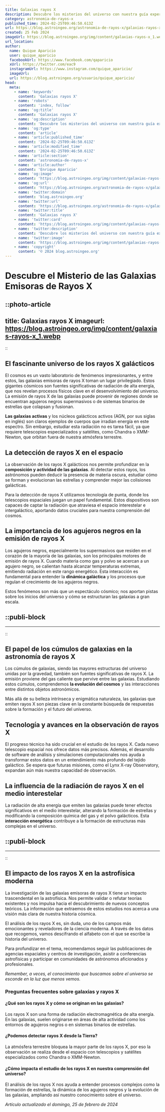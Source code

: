 ```yaml
---
title: Galaxias rayos X
description: Descubre los misterios del universo con nuestra guía experta sobre galaxias emisoras de rayos X. Aprende de estos colosales fenómenos cósmicos.
category: astronomia-de-rayos-x
published_time: 2024-02-25T09:46:50.613Z
url: https://blog.astroingeo.org/astronomia-de-rayos-x/galaxias-rayos-x
created: 25 Feb 2024
imageUrl: https://blog.astroingeo.org/img/content/galaxias-rayos-x_1.webp
url_location:
author:
  name: Quique Aparicio
  user: quique_aparicio
  facebookUrl: https://www.facebook.com/qaparicio
  xUrl: https://twitter.com/eac9
  instagramUrl: https://www.instagram.com/quique_aparicio/
  imageUrl: 
  url: https://blog.astroingeo.org/usuario/quique_aparicio/
head:
  meta:
    - name: 'keywords'
      content: 'Galaxias rayos X'
    - name: 'robots'
      content: 'index, follow'
    - name: 'og:title'
      content: 'Galaxias rayos X'
    - name: 'og:description'
      content: 'Descubre los misterios del universo con nuestra guía experta sobre galaxias emisoras de rayos X. Aprende de estos colosales fenómenos cósmicos.'
    - name: 'og:type'
      content: 'article'
    - name: 'article:published_time'
      content: '2024-02-25T09:46:50.613Z'
    - name: 'article:modified_time'
      content: '2024-02-25T09:46:50.613Z'
    - name: 'article:section'
      content: 'astronomia-de-rayos-x'
    - name: 'article:author'
      content: 'Enrique Aparicio'
    - name: 'og:image'
      content: 'https://blog.astroingeo.org/img/content/galaxias-rayos-x_1.webp'
    - name: 'og:url'
      content: 'https://blog.astroingeo.org/astronomia-de-rayos-x/galaxias-rayos-x'
    - name: 'twitter:domain'
      content: 'blog.astroingeo.org'
    - name: 'twitter:url'
      content: 'https://blog.astroingeo.org/astronomia-de-rayos-x/galaxias-rayos-x'
    - name: 'twitter:title'
      content: 'Galaxias rayos X'
    - name: 'twitter:card'
      content: 'https://blog.astroingeo.org/img/content/galaxias-rayos-x_1.webp'
    - name: 'twitter:description'
      content: 'Descubre los misterios del universo con nuestra guía experta sobre galaxias emisoras de rayos X. Aprende de estos colosales fenómenos cósmicos.'
    - name: 'twitter:image'
      content: 'https://blog.astroingeo.org/img/content/galaxias-rayos-x_1.webp'
    - name: 'copyright'
      content: '© 2024 blog.astroingeo.org'
---
```

# Descubre el Misterio de las Galaxias Emisoras de Rayos X


::photo-article
---
title: Galaxias rayos X
imageurl: https://blog.astroingeo.org/img/content/galaxias-rayos-x_1.webp
---
::


## El fascinante universo de los rayos X galácticos

El cosmos es un vasto laboratorio de fenómenos impresionantes, y entre estos, las galaxias emisoras de rayos X toman un lugar privilegiado. Estos gigantes cósmicos son fuentes significativas de radiación de alta energía, que nos revelan procesos físicos clave en el desenvolvimiento del universo. La emisión de rayos X de las galaxias puede provenir de regiones donde se encuentran agujeros negros supermasivos o de sistemas binarios de estrellas que colapsan y fusionan.

**Las galaxias activas** y los núcleos galácticos activos (AGN, por sus siglas en inglés) son claros ejemplos de cuerpos que irradian energía en este espectro. Sin embargo, estudiar esta radiación no es tarea fácil, ya que requiere telescopios especializados y satélites, como Chandra o XMM-Newton, que orbitan fuera de nuestra atmósfera terrestre.

## La detección de rayos X en el espacio

La observación de los rayos X galácticos nos permite profundizar en la **composición y actividad de las galaxias**. Al detectar estos rayos, los astrónomos pueden deducir la presencia de materia oscura, estudiar cómo se forman y evolucionan las estrellas y comprender mejor las colisiones galácticas.

Para la detección de rayos X utilizamos tecnología de punta, donde los telescopios espaciales juegan un papel fundamental. Estos dispositivos son capaces de captar la radiación que atraviesa el espacio interestelar e intergaláctico, aportando datos cruciales para nuestra comprensión del cosmos.

## La importancia de los agujeros negros en la emisión de rayos X

Los agujeros negros, especialmente los supermasivos que residen en el corazón de la mayoría de las galaxias, son los principales motores de emisión de rayos X. Cuando materia como gas y polvo se acercan a un agujero negro, se calientan hasta alcanzar temperaturas extremas, emitiendo radiación en este rango energético. Esta interacción es fundamental para entender la **dinámica galáctica** y los procesos que regulan el crecimiento de los agujeros negros.

Estos fenómenos son más que un espectáculo cósmico; nos aportan pistas sobre los inicios del universo y cómo se estructuran las galaxias a gran escala.


  ::publi-block
  ---
  ---
  ::
  
  
## El papel de los cúmulos de galaxias en la astronomía de rayos X

Los cúmulos de galaxias, siendo las mayores estructuras del universo unidas por la gravedad, también son fuentes significativas de rayos X. La emisión proviene del gas caliente que pervive entre las galaxias. Estudiando estos cúmulos, comprendemos **la evolución del cosmos** y las interacciones entre distintos objetos astronómicos.

Más allá de su belleza intrínseca y enigmática naturaleza, las galaxias que emiten rayos X son piezas clave en la constante búsqueda de respuestas sobre la formación y el futuro del universo.

## Tecnología y avances en la observación de rayos X

El progreso técnico ha sido crucial en el estudio de los rayos X. Cada nuevo telescopio espacial nos ofrece datos más precisos. Además, el desarrollo de software de análisis y simulaciones computacionales nos ayuda a transformar estos datos en un entendimiento más profundo del tejido galáctico. Se espera que futuras misiones, como el Lynx X-ray Observatory, expandan aún más nuestra capacidad de observación.

## La influencia de la radiación de rayos X en el medio interestelar

La radiación de alta energía que emiten las galaxias puede tener efectos significativos en el medio interestelar, alterando la formación de estrellas y modificando la composición química del gas y el polvo galácticos. Esta **interacción energética** contribuye a la formación de estructuras más complejas en el universo.


  ::publi-block
  ---
  ---
  ::
  
  
## El impacto de los rayos X en la astrofísica moderna

La investigación de las galaxias emisoras de rayos X tiene un impacto trascendental en la astrofísica. Nos permite validar o refutar teorías existentes y nos impulsa hacia el descubrimiento de nuevos conceptos teóricos. La información que extraemos de estos estudios nos acerca a una visión más clara de nuestra historia cósmica.

El análisis de los rayos X es, sin duda, uno de los campos más emocionantes y reveladores de la ciencia moderna. A través de los datos que recogemos, vamos descifrando el alfabeto con el que se escribe la historia del universo.

Para profundizar en el tema, recomendamos seguir las publicaciones de agencias espaciales y centros de investigación, asistir a conferencias astrofísicas y participar en comunidades de astrónomos aficionados y profesionales.

_Remember, a veces, el conocimiento que buscamos sobre el universo se esconde en la luz que menos vemos._

### Preguntas frecuentes sobre galaxias y rayos X

#### ¿Qué son los rayos X y cómo se originan en las galaxias?
Los rayos X son una forma de radiación electromagnética de alta energía. En las galaxias, suelen originarse en áreas de alta actividad como los entornos de agujeros negros o en sistemas binarios de estrellas.

#### ¿Podemos detectar rayos X desde la Tierra?
La atmósfera terrestre bloquea la mayor parte de los rayos X, por eso la observación se realiza desde el espacio con telescopios y satélites especializados como Chandra o XMM-Newton.

#### ¿Cómo impacta el estudio de los rayos X en nuestra comprensión del universo?
El análisis de los rayos X nos ayuda a entender procesos complejos como la formación de estrellas, la dinámica de los agujeros negros y la evolución de las galaxias, ampliando así nuestro conocimiento sobre el universo.

_Artículo actualizado el domingo, 25 de febrero de 2024_